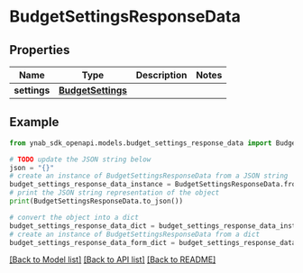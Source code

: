 # BudgetSettingsResponseData


## Properties

Name | Type | Description | Notes
------------ | ------------- | ------------- | -------------
**settings** | [**BudgetSettings**](BudgetSettings.md) |  | 

## Example

```python
from ynab_sdk_openapi.models.budget_settings_response_data import BudgetSettingsResponseData

# TODO update the JSON string below
json = "{}"
# create an instance of BudgetSettingsResponseData from a JSON string
budget_settings_response_data_instance = BudgetSettingsResponseData.from_json(json)
# print the JSON string representation of the object
print(BudgetSettingsResponseData.to_json())

# convert the object into a dict
budget_settings_response_data_dict = budget_settings_response_data_instance.to_dict()
# create an instance of BudgetSettingsResponseData from a dict
budget_settings_response_data_form_dict = budget_settings_response_data.from_dict(budget_settings_response_data_dict)
```
[[Back to Model list]](../README.md#documentation-for-models) [[Back to API list]](../README.md#documentation-for-api-endpoints) [[Back to README]](../README.md)


